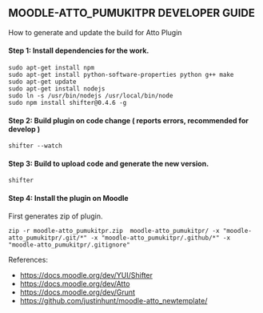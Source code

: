 ## MOODLE-ATTO_PUMUKITPR DEVELOPER GUIDE

How to generate and update the build for Atto Plugin

#### Step 1: Install dependencies for the work.
```
sudo apt-get install npm
sudo apt-get install python-software-properties python g++ make
sudo apt-get update
sudo apt-get install nodejs
sudo ln -s /usr/bin/nodejs /usr/local/bin/node
sudo npm install shifter@0.4.6 -g
```

#### Step 2: Build plugin on code change ( reports errors, recommended for develop )

```
shifter --watch
```

#### Step 3: Build to upload code and generate the new version.

```
shifter
```

#### Step 4: Install the plugin on Moodle

First generates zip of plugin.
```
zip -r moodle-atto_pumukitpr.zip  moodle-atto_pumukitpr/ -x "moodle-atto_pumukitpr/.git/*" -x "moodle-atto_pumukitpr/.github/*" -x "moodle-atto_pumukitpr/.gitignore" 
```

References:

* https://docs.moodle.org/dev/YUI/Shifter
* https://docs.moodle.org/dev/Atto
* https://docs.moodle.org/dev/Grunt
* https://github.com/justinhunt/moodle-atto_newtemplate/

